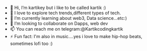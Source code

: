 - 👋 Hi, I’m kartikey but i like to be called kartik :)
- 👀 I love to explore tech trends,different types of tech.
- 🌱 I’m currently learning about web3, Data science...etc:)
- 💞️ I’m looking to collaborate on Dapps, web dev
- 📫 You can reach me on telegram:@Kartikcodingkartik
- ⚡ Fun fact: I'm also in music....yes i love to make hip-hop beats, sometimes lofi too :)

<!---
KartikCodesKartik/KartikCodesKartik is a ✨ special ✨ repository because its `README.md` (this file) appears on your GitHub profile.
You can click the Preview link to take a look at your changes.
--->
